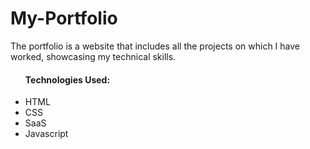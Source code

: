 # My-Portfolio
The portfolio is a website that includes all the projects on which I have worked, showcasing my technical skills.
<ul>
  <h4>Technologies Used:</h4>
  <li>HTML</li>
  <li>CSS</li>
  <li>SaaS</li>
  <li>Javascript</li>
</ul>
